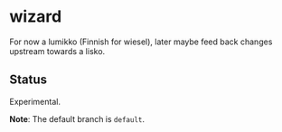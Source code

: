# wizard

For now a lumikko (Finnish for wiesel), later maybe feed back changes upstream towards a lisko.

## Status

Experimental.

**Note**: The default branch is `default`.
